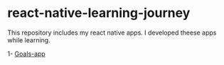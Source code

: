 # react-native-learning-journey

This repository includes my react native apps. I developed theese apps while learning.

1- [Goals-app](https://github.com/fyagiz/react-native-learning-journey/tree/goals-app)